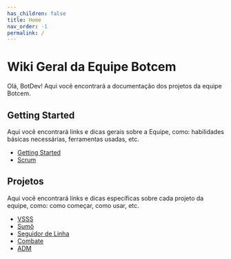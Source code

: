 ```yaml
---
has_children: false
title: Home
nav_order: -1
permalink: /
---
```

# Wiki Geral da Equipe Botcem

Olá, BotDev! Aqui você encontrará a documentação dos projetos da equipe Botcem.

## Getting Started

Aqui você encontrará links e dicas gerais sobre a Equipe, como: habilidades básicas necessárias, ferramentas usadas, etc.

- [Getting Started](./Guidelines/Getting-Started.md)
- [Scrum](./Guidelines/Scrum.md)

## Projetos

Aqui você encontrará links e dicas específicas sobre cada projeto da equipe, como: como começar, como usar, etc.

- [VSSS](./VSSS/Getting-Started.md)
- [Sumô](./Sumô/Getting-Started.md)
- [Seguidor de Linha](./Seguidor-De-Linha/Getting-Started.md)
- [Combate](./Combate/Getting-Started.md)
- [ADM](./Adm/manual.md)
